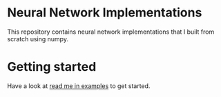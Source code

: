 # Neural Network Implementations
This repository contains neural network implementations that I built from scratch using numpy.

# Getting started
Have a look at [read me in examples](https://github.com/hideyukiinada/ml/blob/master/examples/readme.md) to get started.
